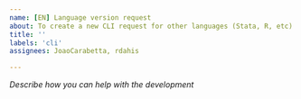 ```yaml
---
name: [EN] Language version request
about: To create a new CLI request for other languages (Stata, R, etc)
title: ''
labels: 'cli'
assignees: JoaoCarabetta, rdahis

---
```


*Describe how you can help with the development*
